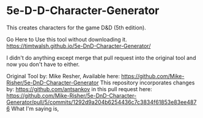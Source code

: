 5e-D-D-Character-Generator
==========================

This creates characters for the game D&amp;D (5th edition).


Go Here to Use this tool without downloading it.
https://timtwalsh.github.io/5e-DnD-Character-Generator/

I didn't do anything except merge that pull request into the original tool and now you don't have to either.

Original Tool by: Mike Resher, Available here: https://github.com/Mike-Risher/5e-DnD-Character-Generator
This repository incorporates changes by: https://github.com/antsankov in this pull request here: https://github.com/Mike-Risher/5e-DnD-Character-Generator/pull/5/commits/1292d9a204b6254436c7c3834f61853e83ee4876
What I'm saying is, 
